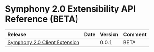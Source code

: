# Symphony 2.0 Extensibility API Reference \(BETA\)

| Release | Date | Version | Comment |
| :--- | :--- | :--- | :--- |
| [Symphony 2.0 Client Extension](https://github.com/SymphonyPlatformSolutions/symphony-developers-documentation/tree/d9c04c7493a3b0e86acd01cf08da6355ec376092/symphony-2.0-beta/releases/sym20-0.0.1-BETA) |  | 0.0.1 | BETA |

